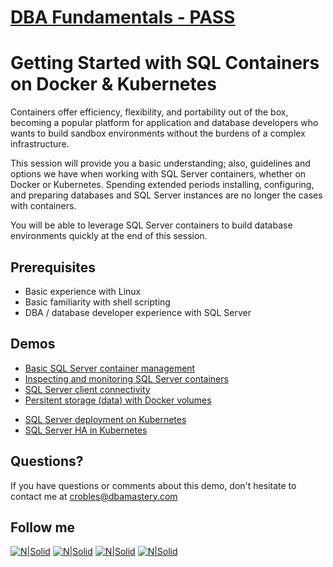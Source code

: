 # [DBA Fundamentals - PASS](https://fundamentals.pass.org/)
# Getting Started with SQL Containers on Docker & Kubernetes

Containers offer efficiency, flexibility, and portability out of the box, becoming a popular platform for application and database developers who wants to build sandbox environments without the burdens of a complex infrastructure. 

This session will provide you a basic understanding; also, guidelines and options we have when working with SQL Server containers, whether on Docker or Kubernetes. Spending extended periods installing, configuring, and preparing databases and SQL Server instances are no longer the cases with containers.

You will be able to leverage SQL Server containers to build database environments quickly at the end of this session.

## **Prerequisites**  
* Basic experience with Linux
* Basic familiarity with shell scripting
* DBA / database developer experience with SQL Server

## **Demos**  
* [Basic SQL Server container management](Demo_01)
* [Inspecting and monitoring SQL Server containers](Demo_02)
* [SQL Server client connectivity](Demo_03)
* [Persitent storage (data) with Docker volumes](Demo_04)
<!---* [SQL Server version upgrade with containers](Demo_05)-->
* [SQL Server deployment on Kubernetes](Demo_06)
* [SQL Server HA in Kubernetes](Demo_07)

## Questions?
If you have questions or comments about this demo, don't hesitate to contact me at <crobles@dbamastery.com>

## Follow me
[![N|Solid](http://dbamastery.com/wp-content/uploads/2018/08/if_twitter_circle_color_107170.png)](https://twitter.com/dbamastery) [![N|Solid](http://dbamastery.com/wp-content/uploads/2018/08/if_github_circle_black_107161.png)](https://github.com/dbamaster) [![N|Solid](http://dbamastery.com/wp-content/uploads/2018/08/if_linkedin_circle_color_107178.png)](https://www.linkedin.com/in/croblesdba/) [![N|Solid](http://dbamastery.com/wp-content/uploads/2018/08/if_browser_1055104.png)](http://dbamastery.com/)